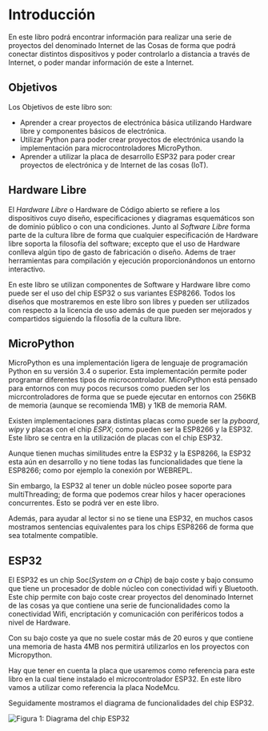 # Introducción

En este libro podrá encontrar información para realizar una serie de proyectos del denominado Internet de las Cosas de forma que podrá conectar distintos dispositivos y poder controlarlo a distancia a través de Internet, o poder mandar información de este a Internet.

## Objetivos

Los Objetivos de este libro son:

* Aprender a crear proyectos de electrónica básica utilizando Hardware libre y componentes básicos de electrónica.
* Utilizar Python para poder crear proyectos de electrónica usando la implementación para microcontroladores MicroPython.
* Aprender a utilizar la placa de desarrollo ESP32 para poder crear proyectos de electrónica y de Internet de las cosas (IoT).

## Hardware Libre

El _Hardware Libre_ o Hardware de Código abierto se refiere a los dispositivos cuyo diseño, especificaciones y diagramas esquemáticos son de dominio público o con una condiciones. Junto al _Software Libre_ forma parte de la cultura libre de forma que cualquier especificación de Hardware libre soporta la filosofía del software; excepto que el uso de Hardware conlleva algún tipo de gasto de fabricación o diseño. Adems de traer herramientas para compilación y ejecución proporcionándonos un entorno interactivo.

En este libro se utilizan componentes de Software y Hardware libre como puede ser el uso del chip ESP32 o sus variantes ESP8266. Todos los diseños que mostraremos en este libro son libres y pueden ser utilizados con respecto a la licencia de uso además de que pueden ser mejorados y compartidos siguiendo la filosofía de la cultura libre.

## MicroPython

MicroPython es una implementación ligera de lenguaje de programación Python en su versión 3.4 o superior. Esta implementación permite poder programar diferentes tipos de microcontrolador. MicroPython está pensado para entornos con muy pocos recursos como pueden ser los micrcontroladores de forma que se puede ejecutar en entornos con 256KB de memoria (aunque se recomienda 1MB) y 1KB de memoria RAM.

Existen implementaciones para distintas placas como puede ser la _pyboard_, _wipy_ y placas con el chip _ESPX_; como pueden ser la ESP8266 y la ESP32. Este libro se centra en la utilización de placas con el chip ESP32.

Aunque tienen muchas similitudes entre la ESP32 y la ESP8266, la ESP32 esta aún en desarrollo y no tiene todas las funcionalidades que tiene la ESP8266; como por ejemplo la conexión por WEBREPL.

Sin embargo, la ESP32 al tener un doble núcleo posee soporte para multiThreading; de forma que podemos crear hilos y hacer operaciones concurrentes. Esto se podrá ver en este libro.

Además, para ayudar al lector si no se tiene una ESP32, en muchos casos mostramos sentencias equivalentes para los chips ESP8266 de forma que sea totalmente compatible.

## ESP32

El ESP32 es un chip Soc(_System on a Chip_) de bajo coste y bajo consumo que tiene un procesador de doble núcleo con conectividad wifi y Bluetooth. Este chip permite con bajo coste crear proyectos del denominado Internet de las cosas ya que contiene una serie de funcionalidades como la conectividad Wifi, encriptación y comunicación con periféricos todos a nivel de Hardware.

Con su bajo coste ya que no suele costar más de 20 euros y que contiene una memoria de hasta 4MB nos permitirá utilizarlos en los proyectos con Micropython.

Hay que tener en cuenta la placa que usaremos como referencia para este libro en la cual tiene instalado el microcontrolador ESP32. En este libro vamos a utilizar como referencia la placa NodeMcu.

Seguidamente mostramos el diagrama de funcionalidades del chip ESP32.


![Figura 1: Diagrama del chip ESP32](http://esp32.net/images/_resources/ESP32_Function_Block_Diagram.svg)
